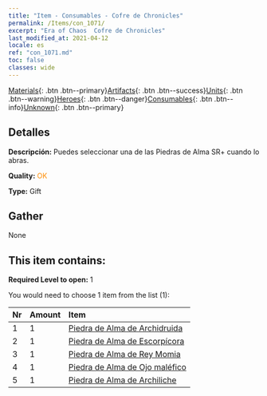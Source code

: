 ```yaml
---
title: "Item - Consumables - Cofre de Chronicles"
permalink: /Items/con_1071/
excerpt: "Era of Chaos  Cofre de Chronicles"
last_modified_at: 2021-04-12
locale: es
ref: "con_1071.md"
toc: false
classes: wide
---
```

 [Materials](/es/Items/){: .btn .btn--primary}[Artifacts](/es/Items/Artifacts/){: .btn .btn--success}[Units](/es/Items/Units/){: .btn .btn--warning}[Heroes](/es/Items/Heroes/){: .btn .btn--danger}[Consumables](/es/Items/Consumables/){: .btn .btn--info}[Unknown](/es/Items/Unknown/){: .btn .btn--primary}

## Detalles
 **Descripción:** Puedes seleccionar una de las Piedras de Alma SR+ cuando lo abras.

 **Quality:** <span style="color: #FF8C00">OK</span>

 **Type:** Gift

## Gather

  None

## This item contains:

 **Required Level to open:** 1

 You would need to choose 1 item from the list (1):

  | Nr | Amount |     Item    |
  |:---|:-------|:------------|
  | 1 | 1 | [Piedra de Alma de Archidruida](/es/Items/unt_296/) | 
  | 2 | 1 | [Piedra de Alma de Escorpícora](/es/Items/unt_333/) | 
  | 3 | 1 | [Piedra de Alma de Rey Momia](/es/Items/unt_304/) | 
  | 4 | 1 | [Piedra de Alma de Ojo maléfico](/es/Items/unt_330/) | 
  | 5 | 1 | [Piedra de Alma de Archiliche](/es/Items/unt_301/) | 
